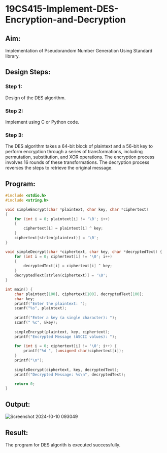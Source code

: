 # 19CS415-Implement-DES-Encryption-and-Decryption
## Aim:
Implementation of Pseudorandom Number Generation Using Standard library.
## Design Steps:
### Step 1:
Design of the DES algorithm.
### Step 2:
Implement using C or Python code.
### Step 3:
The DES algorithm takes a 64-bit block of plaintext and a 56-bit key to perform encryption through a series of transformations, including permutation, substitution, and XOR operations. The encryption process involves 16 rounds of these transformations. The decryption process reverses the steps to retrieve the original message.
## Program:
```c
#include <stdio.h>
#include <string.h>

void simpleEncrypt(char *plaintext, char key, char *ciphertext)
{
    for (int i = 0; plaintext[i] != '\0'; i++) 
    {
        ciphertext[i] = plaintext[i] ^ key; 
    }
    ciphertext[strlen(plaintext)] = '\0'; 
}

void simpleDecrypt(char *ciphertext, char key, char *decryptedText) {
    for (int i = 0; ciphertext[i] != '\0'; i++) 
    {
        decryptedText[i] = ciphertext[i] ^ key; 
    }
    decryptedText[strlen(ciphertext)] = '\0'; 
}

int main() {
    char plaintext[100], ciphertext[100], decryptedText[100];
    char key;
    printf("Enter the plaintext: ");
    scanf("%s", plaintext);
    
    printf("Enter a key (a single character): ");
    scanf(" %c", &key);
    
    simpleEncrypt(plaintext, key, ciphertext);
    printf("Encrypted Message (ASCII values): ");
    
    for (int i = 0; ciphertext[i] != '\0'; i++) {
        printf("%d ", (unsigned char)ciphertext[i]);
    }
    printf("\n");
    
    simpleDecrypt(ciphertext, key, decryptedText);
    printf("Decrypted Message: %s\n", decryptedText);

    return 0;
}
```
## Output:
![Screenshot 2024-10-10 093049](https://github.com/user-attachments/assets/8a4fb304-595e-418d-92b7-f3304a97a829)

## Result:
The program for DES algorith is executed successfully.
